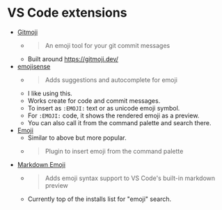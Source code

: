 # VS Code extensions

- [Gitmoji](https://marketplace.visualstudio.com/items?itemName=Vtrois.gitmoji-vscode)
    - > An emoji tool for your git commit messages
    - Built around https://gitmoji.dev/
- [emojisense](https://marketplace.visualstudio.com/items?itemName=bierner.emojisense)
    - > Adds suggestions and autocomplete for emoji
    - I like using this. 
    - Works create for code and commit messages.
    - To insert as `:EMOJI:` text or as unicode emoji symbol.
    - For `:EMOJI:` code, it shows the rendered emoji as a preview.
    - You can also call it from the command palette and search there.
- [Emoji](https://marketplace.visualstudio.com/items?itemName=Perkovec.emoji)
    - Similar to above but more popular.
    - > Plugin to insert emoji from the command palette
- [Markdown Emoji](https://marketplace.visualstudio.com/items?itemName=bierner.markdown-emoji)
    - > Adds emoji syntax support to VS Code's built-in markdown preview
    - Currently top of the installs list for "emoji" search.
